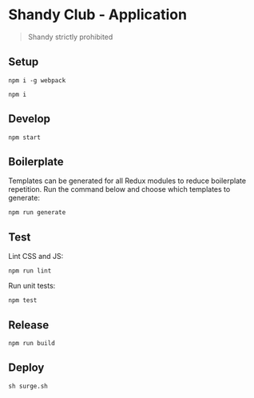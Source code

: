 # Shandy Club - Application

> Shandy strictly prohibited

## Setup
```
npm i -g webpack
```

```
npm i
```

## Develop

```
npm start
```

## Boilerplate

Templates can be generated for all Redux modules to reduce boilerplate repetition. Run the command below and choose which templates to generate:

```
npm run generate
```

## Test

Lint CSS and JS:
```
npm run lint
```

Run unit tests:
```
npm test
```

## Release
```
npm run build
```

## Deploy

```
sh surge.sh
```
